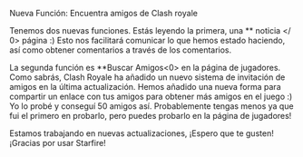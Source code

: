 Nueva Función: Encuentra amigos de Clash royale

Tenemos dos nuevas funciones. Estás leyendo la primera, una ** noticia </ 0> página :) Esto nos facilitará comunicar lo que hemos estado haciendo, así como obtener comentarios a través de los comentarios.</p> 

La segunda función es **Buscar Amigos<0> en la página de jugadores. Como sabrás, Clash Royale ha añadido un nuevo sistema de invitación de amigos en la última actualización. Hemos añadido una nueva forma para compartir un enlace con tus amigos para obtener más amigos en el juego :) Yo lo probé y conseguí 50 amigos así. Probablemente tengas menos ya que fui el primero en probarlo, pero puedes probarlo en la página de jugadores!</p> 

Estamos trabajando en nuevas actualizaciones, ¡Espero que te gusten! ¡Gracias por usar Starfire!
